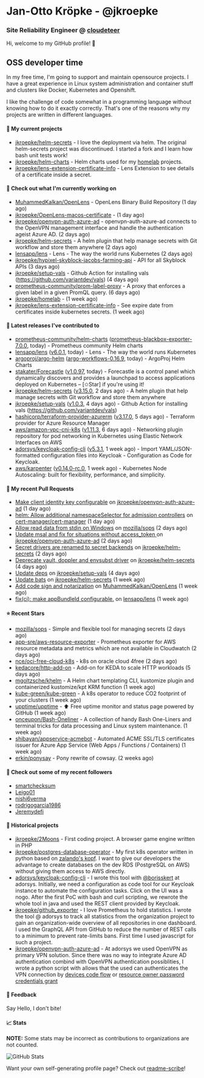 # Jan-Otto Kröpke - @jkroepke
### Site Reliability Engineer @ [cloudeteer](https://github.com/adorsys)

Hi, welcome to my GitHub profile! 👋

## OSS developer time
In my free time, I'm going to support and maintain opensource projects. I have a great experience in Linux system administration and container stuff and clusters like Docker, Kubernetes and Openshift.

I like the challenge of code somewhat in a programming language without knowing how to do it exactly correctly. That's one of the reasons why my projects are written in different languages.

#### 🌱 My current projects
- [jkroepke/helm-secrets](https://github.com/jkroepke/helm-secrets) - I love the deployment via helm. The original helm-secrets project was discontinued. I started a fork and I learn how bash unit tests work!
- [jkroepke/helm-charts](https://github.com/jkroepke/helm-charts) - Helm charts used for my [homelab](https://github.com/jkroepke/homelab) projects.
- [jkroepke/lens-extension-certificate-info](https://github.com/jkroepke/lens-extension-certificate-info) - Lens Extension to see details of a certificate inside a secret.

#### 👷 Check out what I'm currently working on

- [MuhammedKalkan/OpenLens](https://github.com/MuhammedKalkan/OpenLens) - OpenLens Binary Build Repository (1 day ago)
- [jkroepke/OpenLens-macos-certificate](https://github.com/jkroepke/OpenLens-macos-certificate) -  (1 day ago)
- [jkroepke/openvpn-auth-azure-ad](https://github.com/jkroepke/openvpn-auth-azure-ad) - openvpn-auth-azure-ad connects to the OpenVPN management interface and handle the authentication ageist Azure AD. (2 days ago)
- [jkroepke/helm-secrets](https://github.com/jkroepke/helm-secrets) - A helm plugin that help manage secrets with Git workflow and store them anywhere (2 days ago)
- [lensapp/lens](https://github.com/lensapp/lens) - Lens - The way the world runs Kubernetes (2 days ago)
- [jkroepke/hypixel-skyblock-jacobs-farming-api](https://github.com/jkroepke/hypixel-skyblock-jacobs-farming-api) - API for all Skyblock APIs (3 days ago)
- [jkroepke/setup-vals](https://github.com/jkroepke/setup-vals) - Github Action for installing vals (https://github.com/variantdev/vals) (4 days ago)
- [prometheus-community/prom-label-proxy](https://github.com/prometheus-community/prom-label-proxy) - A proxy that enforces a given label in a given PromQL query. (6 days ago)
- [jkroepke/homelab](https://github.com/jkroepke/homelab) -  (1 week ago)
- [jkroepke/lens-extension-certificate-info](https://github.com/jkroepke/lens-extension-certificate-info) - See expire date from certificates inside kubernetes secrets. (1 week ago)

#### 🔭 Latest releases I've contributed to

- [prometheus-community/helm-charts](https://github.com/prometheus-community/helm-charts) ([prometheus-blackbox-exporter-7.0.0](https://github.com/prometheus-community/helm-charts/releases/tag/prometheus-blackbox-exporter-7.0.0), today) - Prometheus community Helm charts
- [lensapp/lens](https://github.com/lensapp/lens) ([v6.0.1](https://github.com/lensapp/lens/releases/tag/v6.0.1), today) - Lens - The way the world runs Kubernetes
- [argoproj/argo-helm](https://github.com/argoproj/argo-helm) ([argo-workflows-0.16.9](https://github.com/argoproj/argo-helm/releases/tag/argo-workflows-0.16.9), today) - ArgoProj Helm Charts
- [stakater/Forecastle](https://github.com/stakater/Forecastle) ([v1.0.97](https://github.com/stakater/Forecastle/releases/tag/v1.0.97), today) - Forecastle is a control panel which dynamically discovers and provides a launchpad to access applications deployed on Kubernetes  – [✩Star] if you&#39;re using it!
- [jkroepke/helm-secrets](https://github.com/jkroepke/helm-secrets) ([v3.15.0](https://github.com/jkroepke/helm-secrets/releases/tag/v3.15.0), 2 days ago) - A helm plugin that help manage secrets with Git workflow and store them anywhere
- [jkroepke/setup-vals](https://github.com/jkroepke/setup-vals) ([v1.0.3](https://github.com/jkroepke/setup-vals/releases/tag/v1.0.3), 4 days ago) - Github Action for installing vals (https://github.com/variantdev/vals)
- [hashicorp/terraform-provider-azurerm](https://github.com/hashicorp/terraform-provider-azurerm) ([v3.17.0](https://github.com/hashicorp/terraform-provider-azurerm/releases/tag/v3.17.0), 5 days ago) - Terraform provider for Azure Resource Manager
- [aws/amazon-vpc-cni-k8s](https://github.com/aws/amazon-vpc-cni-k8s) ([v1.11.3](https://github.com/aws/amazon-vpc-cni-k8s/releases/tag/v1.11.3), 6 days ago) - Networking plugin repository for pod networking in Kubernetes using Elastic Network Interfaces on AWS
- [adorsys/keycloak-config-cli](https://github.com/adorsys/keycloak-config-cli) ([v5.3.1](https://github.com/adorsys/keycloak-config-cli/releases/tag/v5.3.1), 1 week ago) - Import YAML/JSON-formatted configuration files into Keycloak - Configuration as Code for Keycloak.
- [aws/karpenter](https://github.com/aws/karpenter) ([v0.14.0-rc.0](https://github.com/aws/karpenter/releases/tag/v0.14.0-rc.0), 1 week ago) - Kubernetes Node Autoscaling: built for flexibility, performance, and simplicity.

#### 🔨 My recent Pull Requests

- [Make client identity key configurable](https://github.com/jkroepke/openvpn-auth-azure-ad/pull/14) on [jkroepke/openvpn-auth-azure-ad](https://github.com/jkroepke/openvpn-auth-azure-ad) (1 day ago)
- [helm: Allow additional namespaceSelector for admission controllers](https://github.com/cert-manager/cert-manager/pull/5381) on [cert-manager/cert-manager](https://github.com/cert-manager/cert-manager) (1 day ago)
- [Allow read data from stdin on Windows](https://github.com/mozilla/sops/pull/1104) on [mozilla/sops](https://github.com/mozilla/sops) (2 days ago)
- [Update msal and fix for situations without access_token ](https://github.com/jkroepke/openvpn-auth-azure-ad/pull/13) on [jkroepke/openvpn-auth-azure-ad](https://github.com/jkroepke/openvpn-auth-azure-ad) (2 days ago)
- [Secret drivers are renamed to secret backends](https://github.com/jkroepke/helm-secrets/pull/247) on [jkroepke/helm-secrets](https://github.com/jkroepke/helm-secrets) (2 days ago)
- [Deprecate vault, doppler and envsubst driver](https://github.com/jkroepke/helm-secrets/pull/246) on [jkroepke/helm-secrets](https://github.com/jkroepke/helm-secrets) (4 days ago)
- [Update deps](https://github.com/jkroepke/setup-vals/pull/34) on [jkroepke/setup-vals](https://github.com/jkroepke/setup-vals) (4 days ago)
- [Update bats](https://github.com/jkroepke/helm-secrets/pull/244) on [jkroepke/helm-secrets](https://github.com/jkroepke/helm-secrets) (1 week ago)
- [Add code sign and notarization](https://github.com/MuhammedKalkan/OpenLens/pull/21) on [MuhammedKalkan/OpenLens](https://github.com/MuhammedKalkan/OpenLens) (1 week ago)
- [fix(ci): make appBundleId configurable.](https://github.com/lensapp/lens/pull/5964) on [lensapp/lens](https://github.com/lensapp/lens) (1 week ago)

#### ⭐ Recent Stars

- [mozilla/sops](https://github.com/mozilla/sops) - Simple and flexible tool for managing secrets (2 days ago)
- [app-sre/aws-resource-exporter](https://github.com/app-sre/aws-resource-exporter) - Prometheus exporter for AWS resource metadata and metrics which are not available in Cloudwatch (2 days ago)
- [nce/oci-free-cloud-k8s](https://github.com/nce/oci-free-cloud-k8s) - k8s on oracle cloud 4free (2 days ago)
- [kedacore/http-add-on](https://github.com/kedacore/http-add-on) - Add-on for KEDA to scale HTTP workloads (5 days ago)
- [mgoltzsche/khelm](https://github.com/mgoltzsche/khelm) - A Helm chart templating CLI, kustomize plugin and containerized kustomize/kpt KRM function (1 week ago)
- [kube-green/kube-green](https://github.com/kube-green/kube-green) - A k8s operator to reduce CO2 footprint of your clusters (1 week ago)
- [upptime/upptime](https://github.com/upptime/upptime) - ⬆️ Free uptime monitor and status page powered by GitHub (1 week ago)
- [onceupon/Bash-Oneliner](https://github.com/onceupon/Bash-Oneliner) - A collection of handy Bash One-Liners and terminal tricks for data processing and Linux system maintenance. (1 week ago)
- [shibayan/appservice-acmebot](https://github.com/shibayan/appservice-acmebot) - Automated ACME SSL/TLS certificates issuer for Azure App Service (Web Apps / Functions / Containers) (1 week ago)
- [erkin/ponysay](https://github.com/erkin/ponysay) - Pony rewrite of cowsay. (2 weeks ago)

#### 👯 Check out some of my recent followers

- [smartchecksum](https://github.com/smartchecksum)
- [Leigo01](https://github.com/Leigo01)
- [nishi6verma](https://github.com/nishi6verma)
- [rodrigogarcia1986](https://github.com/rodrigogarcia1986)
- [Jeremydefi](https://github.com/Jeremydefi)

#### 📜 Historical projects
- [jkroepke/2Moons](https://github.com/jkroepke/2Moons) - First coding project. A browser game engine written in PHP
- [jkroepke/postgres-database-operator](https://github.com/jkroepke/postgres-database-operator) - My first k8s operator written in python based on [zalando's kopf](https://github.com/zalando-incubator/kopf). I want to give our developers the advantage to create databases on the dev RDS (PostgreSQL on AWS) without giving them access to AWS directly.
- [adorsys/keycloak-config-cli](https://github.com/adorsys/keycloak-config-cli) - I wrote this tool with [@borisskert](https://github.com/borisskert) at adorsys. Initially, we need a configuration as code tool for our Keycloak instance to automate the configuration tasks. Click on the UI was a nogo. After the first PoC with bash and curl scripting, we rewrote the whole tool in java and used the REST client provided by Keycloak.
- [jkroepke/github_exporter](https://github.com/jkroepke/github_exporter) - I love Prometheus to hold statistics. I wrote the tool @ adorsys to track all statistics from the organization project to gain an organization-wide overview of all repositories in one dashboard. I used the GraphQL API from GitHub to reduce the number of REST calls to a minimum to prevent rate-limits bans. First time I used javascript for such a project.
- [jkroepke/openvpn-auth-azure-ad](https://github.com/jkroepke/openvpn-auth-azure-ad) - At adorsys we used OpenVPN as primary VPN solution. Since there was no way to integrate Azure AD authentication combind with OpenVPN authentication possiblities, I wrote a python script with allows that the used can authenticates the VPN connection by [devices code flow](https://docs.microsoft.com/en-us/azure/active-directory/develop/v2-oauth2-device-code) or [resource owner password credentials grant](https://docs.microsoft.com/en-us/azure/active-directory/develop/v2-oauth-ropc)

#### 💬 Feedback

Say Hello, I don't bite!

#### 📈 Stats

**NOTE:** Some stats may be incorrect as contributions to organizations
are not counted.

![GitHub Stats](https://github-readme-stats.vercel.app/api?username=jkroepke&count_private=false&theme=tokyonight&show_icons=true)

Want your own self-generating profile page? Check out [readme-scribe](https://github.com/muesli/readme-scribe)!
